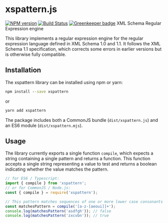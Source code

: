 # xspattern.js

[![NPM version](https://badge.fury.io/js/xspattern.svg)](https://badge.fury.io/js/xspattern)
[![Build Status](https://travis-ci.org/bwrrp/xspattern.js.svg?branch=master)](https://travis-ci.org/bwrrp/xspattern.js)
[![Greenkeeper badge](https://badges.greenkeeper.io/bwrrp/xspattern.js.svg)](https://greenkeeper.io/)
XML Schema Regular Expression engine

This library implements a regular expression engine for the regular
expression language defined in XML Schema 1.0 and 1.1. It follows the XML
Schema 1.1 specification, which corrects some errors in earlier versions but
is otherwise fully compatible.

## Installation

The xspattern library can be installed using npm or yarn:

```bat
npm install --save xspattern
```

or

```bat
yarn add xspattern
```

The package includes both a CommonJS bundle (`dist/xspattern.js`) and an ES6
module (`dist/xspattern.mjs`).

## Usage

The library currently exports a single function `compile`, which expects a
string containing a single pattern and returns a function. This function
accepts a single string representing a value to test and returns a boolean
indicating whether the value matches the pattern.

```javascript
// for ES6 / Typescript:
import { compile } from 'xspattern';
// or for CommonJS / Node.js:
const { compile } = require('xspattern');

// This pattern matches sequences of one or more lower case consonants
const matchesPattern = compile('[a-z-[aeoui]]+');
console.log(matchesPattern('asdfgh')); // false
console.log(matchesPattern('zxcvbn')); // true
```
